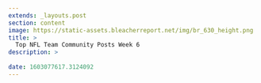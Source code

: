 ```yaml
--- 
extends: _layouts.post 
section: content 
image: https://static-assets.bleacherreport.net/img/br_630_height.png 
title: > 
  Top NFL Team Community Posts Week 6 
description: > 
   
date: 1603077617.3124092 
--- 
```

